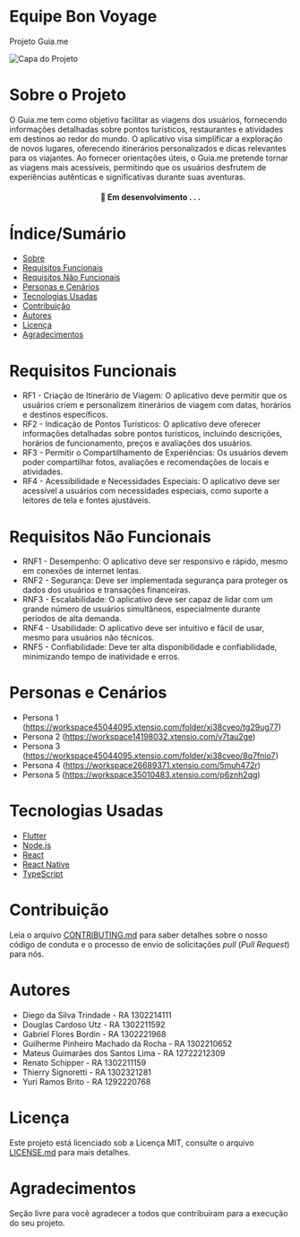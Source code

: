 # Equipe Bon Voyage

Projeto Guia.me

![Capa do Projeto](https://picsum.photos/850/280)

# Sobre o Projeto

O Guia.me tem como objetivo facilitar as viagens dos usuários, fornecendo informações detalhadas sobre pontos turísticos, restaurantes e atividades em destinos ao redor do mundo. O aplicativo visa simplificar a exploração de novos lugares, oferecendo itinerários personalizados e dicas relevantes para os viajantes. Ao fornecer orientações úteis, o Guia.me pretende tornar as viagens mais acessíveis, permitindo que os usuários desfrutem de experiências autênticas e significativas durante suas aventuras.

<h4 align="center"> 
	🚧  Em desenvolvimento . . .
</h4>

# Índice/Sumário

* [Sobre](#sobre-o-projeto)
* [Requisitos Funcionais](#requisitos-funcionais)
* [Requisitos Não Funcionais](#requisitos-não-funcionais)
* [Personas e Cenários](#personas-e-cenários)
* [Tecnologias Usadas](#tecnologias-usadas)
* [Contribuição](#contribuição)
* [Autores](#autores)
* [Licença](#licença)
* [Agradecimentos](#agradecimentos)

# Requisitos Funcionais

* RF1 - Criação de Itinerário de Viagem: O aplicativo deve permitir que os usuários criem e personalizem itinerários de viagem com datas, horários e destinos específicos.
* RF2 - Indicação de Pontos Turísticos: O aplicativo deve oferecer informações detalhadas sobre pontos turísticos, incluindo descrições, horários de funcionamento, preços e avaliações dos usuários.
* RF3 - Permitir o Compartilhamento de Experiências: Os usuários devem poder compartilhar fotos, avaliações e recomendações de locais e atividades.
* RF4 - Acessibilidade e Necessidades Especiais: O aplicativo deve ser acessível a usuários com necessidades especiais, como suporte a leitores de tela e fontes ajustáveis.

# Requisitos Não Funcionais

* RNF1 - Desempenho: O aplicativo deve ser responsivo e rápido, mesmo em conexões de internet lentas.
* RNF2 - Segurança: Deve ser implementada segurança para proteger os dados dos usuários e transações financeiras.
* RNF3 - Escalabilidade: O aplicativo deve ser capaz de lidar com um grande número de usuários simultâneos, especialmente durante períodos de alta demanda.
* RNF4 - Usabilidade: O aplicativo deve ser intuitivo e fácil de usar, mesmo para usuários não técnicos.
* RNF5 - Confiabilidade: Deve ter alta disponibilidade e confiabilidade, minimizando tempo de inatividade e erros.

# Personas e Cenários

* Persona 1 (https://workspace45044095.xtensio.com/folder/xi38cveo/tg29ug77)
* Persona 2 (https://workspace14198032.xtensio.com/v7tau2ge)
* Persona 3 (https://workspace45044095.xtensio.com/folder/xi38cveo/8q7fnio7)
* Persona 4 (https://workspace26689371.xtensio.com/5muh472r)
* Persona 5 (https://workspace35010483.xtensio.com/p6znh2qg)
  
# Tecnologias Usadas

* [Flutter](https://flutter.dev/)
* [Node.js](https://nodejs.org/en/)
* [React](https://pt-br.reactjs.org/)
* [React Native](https://reactnative.dev/)
* [TypeScript](https://www.typescriptlang.org/)

# Contribuição

Leia o arquivo [CONTRIBUTING.md](CONTRIBUTING.md) para saber detalhes sobre o nosso código de conduta e o processo de envio de solicitações *pull* (*Pull Request*) para nós.

# Autores

* Diego da Silva Trindade - RA 1302214111</li>
* Douglas Cardoso Utz - RA 1302211592</li>
* Gabriel Flores Bordin - RA 1302221968</li>
* Guilherme Pinheiro Machado da Rocha - RA 1302210652</li>
* Mateus Guimarães dos Santos Lima - RA 12722212309</li>
* Renato Schipper - RA 1302211159</li>
* Thierry Signoretti - RA 1302321281</li>
* Yuri Ramos Brito - RA 1292220768</li>

# Licença

Este projeto está licenciado sob a Licença MIT, consulte o arquivo [LICENSE.md](LICENSE.md) para mais detalhes.

# Agradecimentos

Seção livre para você agradecer a todos que contribuiram para a execução do seu projeto.
